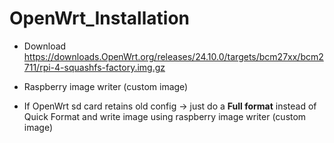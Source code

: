 # OpenWrt_Installation

- Download https://downloads.OpenWrt.org/releases/24.10.0/targets/bcm27xx/bcm2711/rpi-4-squashfs-factory.img.gz

- Raspberry image writer (custom image)
 
- If OpenWrt sd card retains old config -> just do a **Full format** instead of Quick Format and write image using raspberry image writer (custom image)
